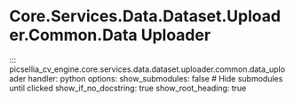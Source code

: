 # Core.Services.Data.Dataset.Uploader.Common.Data Uploader

::: picsellia_cv_engine.core.services.data.dataset.uploader.common.data_uploader
    handler: python
    options:
        show_submodules: false  # Hide submodules until clicked
        show_if_no_docstring: true
        show_root_heading: true

